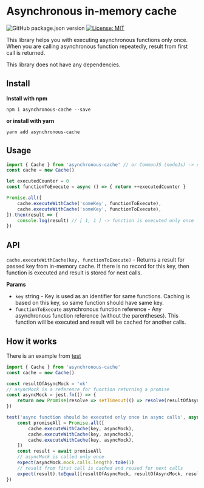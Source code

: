 # Asynchronous in-memory cache
![GitHub package.json version](https://img.shields.io/github/package-json/v/josefjadrny/asynchronous-cache)
[![License: MIT](https://img.shields.io/badge/License-MIT-yellow.svg)](https://opensource.org/licenses/MIT)

This library helps you with executing asynchronous functions only once.
When you are calling asynchronous function repeatedly, result from first call is returned.

This library does not have any dependencies.

## Install

**Install with npm**

```npm i asynchronous-cache --save```

**or install with yarn**

```yarn add asynchronous-cache```

## Usage

```js
import { Cache } from 'asynchronous-cache' // or CommonJS (nodeJs) -> const Cache = require('asynchronous-cache').Cache
const cache = new Cache()

let executedCounter = 0
const functionToExecute = async () => { return ++executedCounter }

Promise.all([
    cache.executeWithCache('someKey', functionToExecute),
    cache.executeWithCache('someKey', functionToExecute),
]).then(result => {
    console.log(result) // [ 1, 1 ] -> function is executed only once
})
```

## API

`cache.executeWithCache(key, functionToExecute)` - Returns a result for passed key from in-memory cache. If there is no record for this key, then function is executed and result is stored for next calls.

**Params**
- `key` string - Key is used as an identifier for same functions. Caching is based on this key, so same function should have same key.
- `functionToExecute` asynchronous function reference - Any asynchronous function reference (without the parentheses). This function will be executed and result will be cached for another calls.

## How it works

There is an example from [test](./tests/Cache.test.ts)
```js
import { Cache } from 'asynchronous-cache'
const cache = new Cache()

const resultOfAsyncMock = 'ok'
// asyncMock is a reference for function returning a promise
const asyncMock = jest.fn(() => {
    return new Promise(resolve => setTimeout(() => resolve(resultOfAsyncMock), 50))
})

test('async function should be executed only once in async calls', async () => {
    const promiseAll = Promise.all([
        cache.executeWithCache(key, asyncMock),
        cache.executeWithCache(key, asyncMock),
        cache.executeWithCache(key, asyncMock),
    ])
    const result = await promiseAll
    // asyncMock is called only once
    expect(asyncMock.mock.calls.length).toBe(1)
    // result from first call is cached and reused for next calls
    expect(result).toEqual([resultOfAsyncMock, resultOfAsyncMock, resultOfAsyncMock])
})
```
